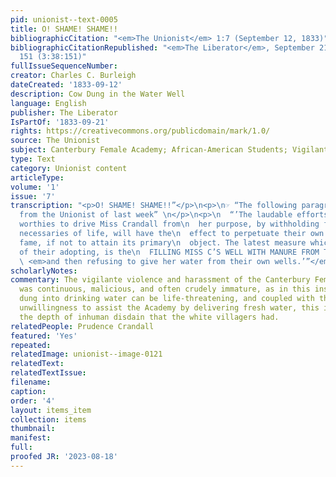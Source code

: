 ```yaml
---
pid: unionist--text-0005
title: O! SHAME! SHAME!!
bibliographicCitation: "<em>The Unionist</em> 1:7 (September 12, 1833)"
bibliographicCitationRepublished: "<em>The Liberator</em>, September 21, 1833, p.
  151 (3:38:151)"
fullIssueSequenceNumber: 
creator: Charles C. Burleigh
dateCreated: '1833-09-12'
description: Cow Dung in the Water Well
language: English
publisher: The Liberator
IsPartOf: '1833-09-21'
rights: https://creativecommons.org/publicdomain/mark/1.0/
source: The Unionist
subject: Canterbury Female Academy; African-American Students; Vigilante VIolence
type: Text
category: Unionist content
articleType: 
volume: '1'
issue: '7'
transcription: "<p>O! SHAME! SHAME!!”</p>\n<p>\n☞ “The following paragraph is\n  extracted
  from the Unionist of last week” \n</p>\n<p>\n  “’The laudable efforts of the Canterbury
  worthies to drive Miss Crandall from\n  her purpose, by withholding from her the
  necessaries of life, will have the\n  effect to perpetuate their own well earned
  fame, if not to attain its primary\n  object. The latest measure which we have heard
  of their adopting, is the\n  FILLING MISS C’S WELL WITH MANURE FROM THE BARNYARD,\n
  \ <em>and then refusing to give her water from their own wells.’”</em>\n</p>\n"
scholarlyNotes: 
commentary: The vigilante violence and harassment of the Canterbury Female Academy
  was continuous, malicious, and often crudely immature, as in this instance. Putting
  dung into drinking water can be life-threatening, and coupled with the white villagers'
  unwillingness to assist the Academy by delivering fresh water, this incident revealed
  the depth of inhuman disdain that the white villagers had.
relatedPeople: Prudence Crandall
featured: 'Yes'
repeated: 
relatedImage: unionist--image-0121
relatedText: 
relatedTextIssue: 
filename: 
caption: 
order: '4'
layout: items_item
collection: items
thumbnail: 
manifest: 
full: 
proofed JR: '2023-08-18'
---
```

